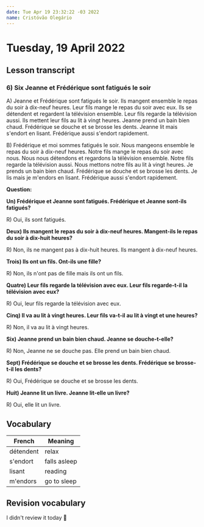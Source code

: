 ```yaml
---
date: Tue Apr 19 23:32:22 -03 2022
name: Cristóvão Olegário
---
```


# Tuesday, 19 April 2022

## Lesson transcript

### **6) Six Jeanne et Frédérique sont fatigués le soir**

A) Jeanne et Frédérique sont fatigués le soir.
Ils mangent ensemble le repas du soir à dix-neuf heures.
Leur fils mange le repas du soir avec eux.
Ils se détendent et regardent la télévision ensemble.
Leur fils regarde la télévision aussi.
Ils mettent leur fils au lit à vingt heures.
Jeanne prend un bain bien chaud.
Frédérique se douche et se brosse les dents.
Jeanne lit mais s'endort en lisant.
Frédérique aussi s'endort rapidement.

B) Frédérique et moi sommes fatigués le soir.
Nous mangeons ensemble le repas du soir à dix-neuf heures.
Notre fils mange le repas du soir avec nous.
Nous nous détendons et regardons la télévision ensemble.
Notre fils regarde la télévision aussi.
Nous mettons notre fils au lit à vingt heures.
Je prends un bain bien chaud.
Frédérique se douche et se brosse les dents.
Je lis mais je m'endors en lisant.
Frédérique aussi s'endort rapidement.

**Question:**

**Un) Frédérique et Jeanne sont fatigués. Frédérique et Jeanne sont-ils fatigués?**

R) Oui, ils sont fatigués.

**Deux) Ils mangent le repas du soir à dix-neuf heures. Mangent-ils le repas du soir à dix-huit heures?**

R) Non, ils ne mangent pas à dix-huit heures. Ils mangent à dix-neuf heures.

**Trois) Ils ont un fils. Ont-ils une fille?**

R) Non, ils n'ont pas de fille mais ils ont un fils.

**Quatre) Leur fils regarde la télévision avec eux. Leur fils regarde-t-il la télévision avec eux?**

R) Oui, leur fils regarde la télévision avec eux.

**Cinq) Il va au lit à vingt heures. Leur fils va-t-il au lit à vingt et une heures?**

R) Non, il va au lit à vingt heures.

**Six) Jeanne prend un bain bien chaud. Jeanne se douche-t-elle?**

R) Non, Jeanne ne se douche pas. Elle prend un bain bien chaud.

**Sept) Frédérique se douche et se brosse les dents. Frédérique se brosse-t-il les dents?**

R) Oui, Frédérique se douche et se brosse les dents.

**Huit) Jeanne lit un livre. Jeanne lit-elle un livre?**

R) Oui, elle lit un livre.

## Vocabulary

| French    | Meaning      |
| --------- | ------------ |
| détendent | relax        |
| s'endort  | falls asleep |
| lisant    | reading      |
| m'endors  | go to sleep  |

## Revision vocabulary

I didn't review it today 🥲
